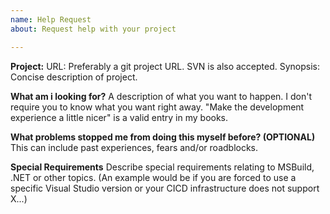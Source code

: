 ```yaml
---
name: Help Request
about: Request help with your project

---
```


**Project:**
URL: Preferably a git project URL. SVN is also accepted.
Synopsis: Concise description of project.

**What am i looking for?**
A description of what you want to happen. I don't require you to know what you want right away. "Make the development experience a little nicer" is a valid entry in my books.

**What problems stopped me from doing this myself before? (OPTIONAL)**
This can include past experiences, fears and/or roadblocks.

**Special Requirements**
Describe special requirements relating to MSBuild, .NET or other topics. (An example would be if you are forced to use a specific Visual Studio version or your CICD infrastructure does not support X...)
